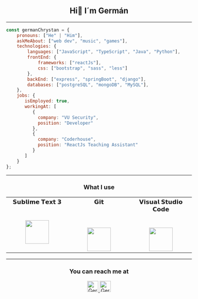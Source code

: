  <h2 align="center">Hi👋 I´m Germán</h2>                                                  
<hr>

```javascript
const germanChrystan = {
    pronouns: ["He" | "Him"],
    askMeAbout: ["web dev", "music", "games"],
    technologies: {
        languages: ["JavaScript", "TypeScript", "Java", "Python"],
        frontEnd: {
            frameworks: ["reactJs"],
            css: ["bootstrap", "sass", "less"]
        },
        backEnd: ["express", "springBoot", "django"],
        databases: ["postgreSQL", "mongoDB", "MySQL"],
    },
    jobs: {
       isEmployed: true,
       workingAt: [
          {
            company: "VU Security",
            position: "Developer"
          },
          {
            company: "Coderhouse",
            position: "ReactJs Teaching Assistant"
          }
       ]
    } 
};
```






<hr>
<h3 align="center">What I use</h3>
<table align="center">
  <tbody>
    <tr valign="top">
      <td width="25%" align="center">
        <span>𝗦𝘂𝗯𝗹𝗶𝗺𝗲 𝗧𝗲𝘅𝘁 𝟯</span><br><br><br>
        <img height="64px" src="https://cdn.worldvectorlogo.com/logos/sublime-text.svg">
      </td>
      <td width="25%" align="center">
        <span>𝗚𝗶𝘁</span><br><br><br>
       <br>
        <img height="64px" src="https://cdn.svgporn.com/logos/git-icon.svg">
      </td>
      <td width="25%" align="center">
        <span>𝗩𝗶𝘀𝘂𝗮𝗹 𝗦𝘁𝘂𝗱𝗶𝗼 𝗖𝗼𝗱𝗲</span><br><br><br>
        <img height="64px" src="https://cdn.svgporn.com/logos/visual-studio-code.svg">
      </td>
    </tr>
  </tbody>
</table>
<hr>
<h3 align="center">You can reach me at </h3>

<p align="center">
  <a href="mailto: germanchrystan@gmail.com">
    <img src="https://www.vectorlogo.zone/logos/gmail/gmail-icon.svg" alt="Germán Chrystan`s E-mail" height="30" width="30">
  </a>

  <a href="https://www.linkedin.com/in/germ%C3%A1n-chrystan/">
    <img src="https://www.vectorlogo.zone/logos/linkedin/linkedin-icon.svg" alt="Germán Chrystan`s LinkedIn Profile" height="30" width="30">
  </a>

</p>
